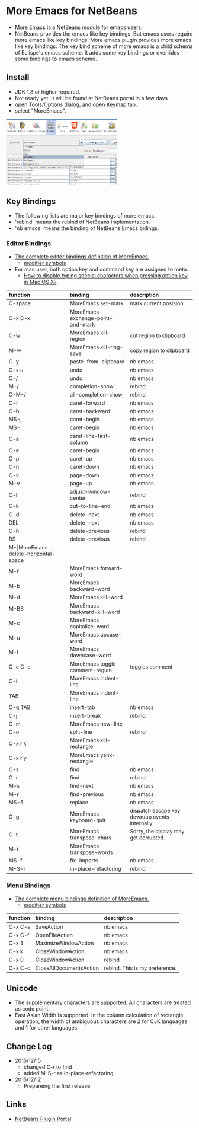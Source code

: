 # More Emacs for NetBeans

* More Emacs is a NetBeans module for emacs users.
* NetBeans provides the emacs like key bindings.
 But emacs users require more emacs like key bindings.
 More emacs plugin provides more emacs like key bindings.
 The key bind scheme of more emacs is a child schema of Eclispe's emacs scheme.
 It adds some key bindings or overrides some bindings to emacs scheme.

## Install

* JDK 1.8 or higher required.
* Not ready yet. It will be found at NetBeans portal in a few days
* open Tools/Options dialog, and open Keymap tab.
* select "MoreEmacs".

<img src="moreemacsnb.png" width="300">

## Key Bindings

* The following lists are major key bindings of more emacs.
* 'rebind' means the rebind of NetBeans implementation.
* 'nb emacs' means the binding of NetBeans Emacs bidings.

### Editor Bindings

* [The complete editor bindings definition of MoreEmacs.](https://github.com/yas99en/moreemacsnb/blob/master/core/src/io/github/yas99en/moreemacsnb/core/actions/MoreEmacs-keybindings.xml)
    * [modifier symbols](http://bits.netbeans.org/8.0/javadoc/org-openide-util/org/openide/util/Utilities.html#stringToKey(java.lang.String))
* For mac user, both option key and command key are assigned to meta.
    * [How to disable typing special characters when pressing option key in Mac OS X?](http://stackoverflow.com/questions/11876485/how-to-disable-typing-special-characters-when-pressing-option-key-in-mac-os-x)

|function|	binding|	description|
|:-----------|:------------|:------------|
|C-space|MoreEmacs set-mark|mark current posision|
|C-x C-x|MoreEmacs exchange-point-and-mark||
|C-w|MoreEmacs kill-region|cut region to clipboard|
|M-w|MoreEmacs kill-ring-save|copy region to clipboard|
|C-y|paste-from-clipboard|nb emacs|
|C-x u|undo|nb emacs|
|C-/|undo|nb emacs|
|M-/|completion-show|rebind|
|C-M-/|all-completion-show|rebind|
|C-f|caret-forward|nb emacs|
|C-b|caret-backward|nb emacs|
|MS-,|caret-begin|nb emacs|
|MS-.|caret-begin|nb emacs|
|C-a|caret-line-first-column|nb emacs|
|C-e|caret-begin|nb emacs|
|C-p|caret-up|nb emacs|
|C-n|caret-down|nb emacs|
|C-v|page-down|nb emacs|
|M-v|page-up|nb emacs|
|C-l|adjust-window-center|rebind|
|C-k|cut-to-line-end|nb emacs|
|C-d|delete-next|nb emacs|
|DEL|delete-next|nb emacs|
|C-h|delete-previous|rebind|
|BS|delete-previous|rebind|
|M-\\|MoreEmacs delete-horizontal-space||
|M-f|MoreEmacs forward-word||
|M-b|MoreEmacs backward-word||
|M-d|MoreEmacs kill-word||
|M-BS|MoreEmacs backward-kill-word||
|M-c|MoreEmacs capitalize-word||
|M-u|MoreEmacs upcase-word||
|M-l|MoreEmacs downcase-word||
|C-c C-c|MoreEmacs toggle-comment-region|toggles comment|
|C-i|MoreEmacs indent-line||
|TAB|MoreEmacs indent-line||
|C-q TAB|insert-tab|nb emacs|
|C-j|insert-break|rebind|
|C-m|MoreEmacs new-line||
|C-o|split-line|rebind|
|C-x r k|MoreEmacs kill-rectangle||
|C-x r y|MoreEmacs yank-rectangle||
|C-s|find|nb emacs|
|C-r|find|rebind|
|M-s|find-next|nb emacs|
|M-r|find-previous|nb emacs|
|MS-5|replace|nb emacs|
|C-g|MoreEmacs keyboard-quit|dispatch escape key down/up events internally.|
|C-t|MoreEmacs transpose-chars|Sorry, the display may get corrupted.|
|M-t|MoreEmacs transpose-words||
|MS-f|fix-imports|nb emacs|
|M-S-r|in-place-refactoring|rebind|

### Menu Bindings

* [The complete menu bindings definition of MoreEmacs.](https://github.com/yas99en/moreemacsnb/blob/master/core/src/io/github/yas99en/moreemacsnb/core/layer.xml)
    * [modifier symbols](http://bits.netbeans.org/8.0/javadoc/org-openide-util/org/openide/util/Utilities.html#stringToKey(java.lang.String))

|function|	binding|	description|
|:-----------|:------------|:------------|
|C-x C-s|SaveAction|nb emacs|
|C-x C-f|OpenFileAction|nb emacs|
|C-x 1|MaximizeWindowAction|nb emacs|
|C-x k|CloseWindowAction|nb emacs|
|C-x 0|CloseWindowAction|rebind|
|C-x C-c|CloseAllDocumentsAction|rebind. This is my preference.|

## Unicode

* The supplementary characters are supported. All characters are treated as code point.
* East Asian Width is supported. In the column calculation of rectangle operation, the width of ambiguous characters are 2 for CJK languages and 1 for other languages.


## Change Log

* 2015/12/15
  * changed C-r to find
  * added M-S-r as in-place-refactoring
* 2015/12/12
  * Prepareing the first release.

## Links

* [NetBeans Plugin Portal](http://plugins.netbeans.org/)

